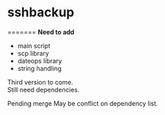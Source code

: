 # sshbackup


=======
**Need to add**
- main script
- scp library
- dateops library
- string handling


Third version to come.  
Still need dependencies. 

Pending merge
May be conflict on dependency list. 



